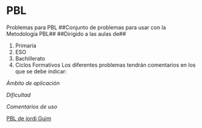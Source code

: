 # PBL
Problemas para PBL
##Conjunto de problemas para usar con la Metodología PBL##
##Dirigido a las aulas de##
1. Primaria
2. ESO
3. Bachillerato
4. Ciclos Formativos
Los diferentes problemas tendrán comentarios en los que se debe indicar:

*Ámbito de aplicación*

*Dificultad*

*Comentarios de uso*

[PBL de jordi Guim](http://pbl.guim.net)


